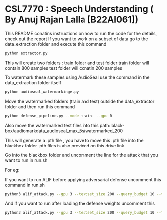 # CSL7770 : Speech Understanding ( By Anuj Rajan Lalla [B22AI061])

  
This README conatins instructions on how to run the code for the details, check out the report 
If you want to work on a subset of data go to the data_extraction folder and execute this command

```bash
python extractor.py
```

This will create two folders : train folder and test folder
train folder will contain 800 samples
test folder will conatin 200 samples

To watermark these samples using AudioSeal use the command in the data_extraction folder itself

 ```bash
python audioseal_watermarkinge.py 
```

Move the watermarked folders (train and test) outside the data_extractor folder and then run this command

```bash
python defense_pipeline.py --mode train  --gpu 0
```

Also move the watermarked test files into this path: black-box/audiomarkdata_audioseal_max_5s/watermarked_200

This will generate a .pth file , you have to move this .pth file into the blackbox folder 
.pth files is also provided on this drive link

Go into the blackbox folder and uncomment the line for the attack that you want to run in run.sh

For eg:

If  you want to run ALIF before applying adversarial defense uncomment this command in run.sh

```bash
python3 alif_attack.py --gpu 3 --testset_size 200 --query_budget 10 --tau 0.15 --model audioseal --blackbox_folder alif_10kbefore --attack_type both --eps 0.05
```

And if you want to run after loading the defense weights uncomment this

```bash
python3 alif_attack.py --gpu 3 --testset_size 200 --query_budget 10 --tau 0.15 --model audioseal --blackbox_folder alif_10kafter --attack_type both --eps 0.05  --def_ok True
```
